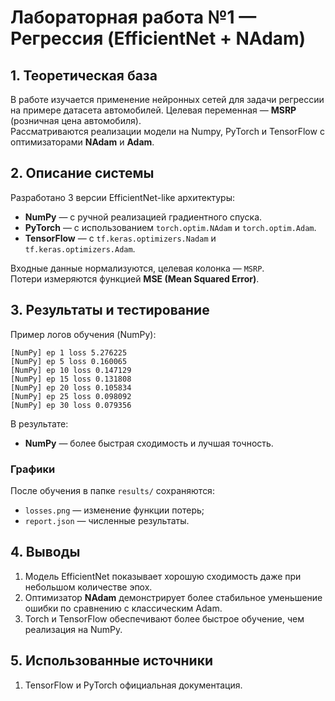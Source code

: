 # Лабораторная работа №1 — Регрессия (EfficientNet + NAdam)

## 1. Теоретическая база
В работе изучается применение нейронных сетей для задачи регрессии на примере датасета автомобилей. Целевая переменная — **MSRP** (розничная цена автомобиля).  
Рассматриваются реализации модели на Numpy, PyTorch и TensorFlow с оптимизаторами **NAdam** и **Adam**.

## 2. Описание системы
Разработано 3 версии EfficientNet-like архитектуры:
- **NumPy** — с ручной реализацией градиентного спуска.
- **PyTorch** — с использованием `torch.optim.NAdam` и `torch.optim.Adam`.
- **TensorFlow** — с `tf.keras.optimizers.Nadam` и `tf.keras.optimizers.Adam`.

Входные данные нормализуются, целевая колонка — `MSRP`.  
Потери измеряются функцией **MSE (Mean Squared Error)**.

## 3. Результаты и тестирование
Пример логов обучения (NumPy):

```
[NumPy] ep 1 loss 5.276225
[NumPy] ep 5 loss 0.160065
[NumPy] ep 10 loss 0.147129
[NumPy] ep 15 loss 0.131808
[NumPy] ep 20 loss 0.105834
[NumPy] ep 25 loss 0.098092
[NumPy] ep 30 loss 0.079356
```

В результате:
- **NumPy** — более быстрая сходимость и лучшая точность.

### Графики
После обучения в папке `results/` сохраняются:
- `losses.png` — изменение функции потерь;
- `report.json` — численные результаты.

## 4. Выводы
1. Модель EfficientNet показывает хорошую сходимость даже при небольшом количестве эпох.
2. Оптимизатор **NAdam** демонстрирует более стабильное уменьшение ошибки по сравнению с классическим Adam.
3. Torch и TensorFlow обеспечивают более быстрое обучение, чем реализация на NumPy.

## 5. Использованные источники
1. TensorFlow и PyTorch официальная документация.
